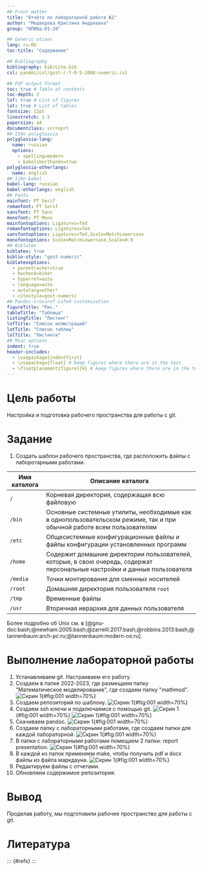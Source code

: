 ```yaml
---
## Front matter
title: "Отчёта по лабораторной работе №1"
author: "Медведева Кристина Андреевна"
group: "НПИбд-01-20"

## Generic otions
lang: ru-RU
toc-title: "Содержание"

## Bibliography
bibliography: bib/cite.bib
csl: pandoc/csl/gost-r-7-0-5-2008-numeric.csl

## Pdf output format
toc: true # Table of contents
toc-depth: 2
lof: true # List of figures
lot: true # List of tables
fontsize: 12pt
linestretch: 1.5
papersize: a4
documentclass: scrreprt
## I18n polyglossia
polyglossia-lang:
  name: russian
  options:
	- spelling=modern
	- babelshorthands=true
polyglossia-otherlangs:
  name: english
## I18n babel
babel-lang: russian
babel-otherlangs: english
## Fonts
mainfont: PT Serif
romanfont: PT Serif
sansfont: PT Sans
monofont: PT Mono
mainfontoptions: Ligatures=TeX
romanfontoptions: Ligatures=TeX
sansfontoptions: Ligatures=TeX,Scale=MatchLowercase
monofontoptions: Scale=MatchLowercase,Scale=0.9
## Biblatex
biblatex: true
biblio-style: "gost-numeric"
biblatexoptions:
  - parentracker=true
  - backend=biber
  - hyperref=auto
  - language=auto
  - autolang=other*
  - citestyle=gost-numeric
## Pandoc-crossref LaTeX customization
figureTitle: "Рис."
tableTitle: "Таблица"
listingTitle: "Листинг"
lofTitle: "Список иллюстраций"
lotTitle: "Список таблиц"
lolTitle: "Листинги"
## Misc options
indent: true
header-includes:
  - \usepackage{indentfirst}
  - \usepackage{float} # keep figures where there are in the text
  - \floatplacement{figure}{H} # keep figures where there are in the text
---
```


# Цель работы

Настройка и подготовка рабочего пространства для работы с git.

# Задание
1. Создать шаблон рабочего пространства, где расположить файлы с лаборотарными работами.


| Имя каталога | Описание каталога                                                                                                          |
|--------------|----------------------------------------------------------------------------------------------------------------------------|
| `/`          | Корневая директория, содержащая всю файловую                                                                               |
| `/bin `      | Основные системные утилиты, необходимые как в однопользовательском режиме, так и при обычной работе всем пользователям     |
| `/etc`       | Общесистемные конфигурационные файлы и файлы конфигурации установленных программ                                           |
| `/home`      | Содержит домашние директории пользователей, которые, в свою очередь, содержат персональные настройки и данные пользователя |
| `/media`     | Точки монтирования для сменных носителей                                                                                   |
| `/root`      | Домашняя директория пользователя  `root`                                                                                   |
| `/tmp`       | Временные файлы                                                                                                            |
| `/usr`       | Вторичная иерархия для данных пользователя                                                                                 |

Более подробно об Unix см. в [@gnu-doc:bash;@newham:2005:bash;@zarrelli:2017:bash;@robbins:2013:bash;@tannenbaum:arch-pc:ru;@tannenbaum:modern-os:ru].

# Выполнение лабораторной работы

1. Устанавливаем git. Настраиваем его работу.
2. Создаем в папке 2022-2023, где размещаем папку "Математическое моделирование", где создаем папку "mathmod".
![Скрин 1](1.png){#fig:001 width=70%}
3. Создаем репозиторий по шаблону.
![Скрин 1](2.png){#fig:001 width=70%}
4. Создаем ssh ключи и подключаемся с помощью git.
![Скрин 1](4.png){#fig:001 width=70%}
![Скрин 1](7.png){#fig:001 width=70%}
5. Скачиваем pandoc.
![Скрин 1](3.png){#fig:001 width=70%}
6. Создаем папку с лабораторными работами, где создаем папки для каждой лабораторной. 
![Скрин 1](5.png){#fig:001 width=70%}
7. В папки с лабораторными работами помещаем 2 папки: report  presentation.
![Скрин 1](8.png){#fig:001 width=70%}
8. В каждой из папок применяем make, чтобы получить pdf и docx файлы из файла маркдауна.
![Скрин 1](6.png){#fig:001 width=70%}
9. Редактируем файлы с отчетами.
10. Обновляем содержимое репозитория.


# Вывод
Проделав работу, мы подготовили рабочее пространство для работы с git.

# Литература
::: {#refs}
:::
